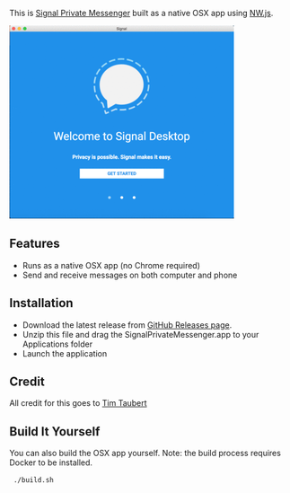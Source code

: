 This is [Signal Private Messenger](https://whispersystems.org/) built as a native OSX app using [NW.js](https://nwjs.io/).

![](/images/overview.gif?raw=true)

## Features
* Runs as a native OSX app (no Chrome required)
* Send and receive messages on both computer and phone

## Installation
* Download the latest release from [GitHub Releases page](https://github.com/dan-v/signal-messenger-osx/releases).
* Unzip this file and drag the SignalPrivateMessenger.app to your Applications folder
* Launch the application

## Credit
All credit for this goes to [Tim Taubert](https://timtaubert.de/blog/2016/01/build-your-own-signal-desktop/)

## Build It Yourself
You can also build the OSX app yourself. Note: the build process requires Docker to be installed.

```sh
 ./build.sh
 ```
